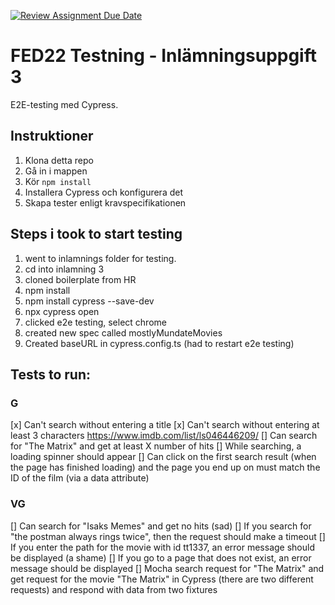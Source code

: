 [![Review Assignment Due Date](https://classroom.github.com/assets/deadline-readme-button-8d59dc4de5201274e310e4c54b9627a8934c3b88527886e3b421487c677d23eb.svg)](https://classroom.github.com/a/cq9gSkna)
# FED22 Testning - Inlämningsuppgift 3

E2E-testing med Cypress.

## Instruktioner

1. Klona detta repo
2. Gå in i mappen
3. Kör `npm install`
4. Installera Cypress och konfigurera det
5. Skapa tester enligt kravspecifikationen


## Steps i took to start testing
1. went to inlamnings folder for testing.
2. cd into inlamning 3
3. cloned boilerplate from HR
4. npm install
5. npm install cypress --save-dev
6. npx cypress open
7. clicked e2e testing, select chrome
8. created new spec called mostlyMundateMovies
9. Created baseURL in cypress.config.ts (had to restart e2e testing)

## Tests to run: 
### G
[x] Can't search without entering a title
[x] Can't search without entering at least 3 characters
https://www.imdb.com/list/ls046446209/
[] Can search for "The Matrix" and get at least X number of hits
[] While searching, a loading spinner should appear
[] Can click on the first search result (when the page has finished loading) and the page you end up on must match the ID of the film (via a data attribute)

### VG
[] Can search for "Isaks Memes" and get no hits (sad)
[] If you search for "the postman always rings twice", then the request should make a timeout
[] If you enter the path for the movie with id tt1337, an error message should be displayed (a shame)
[] If you go to a page that does not exist, an error message should be displayed
[] Mocha search request for "The Matrix" and get request for the movie "The Matrix" in Cypress (there are two different requests) and respond with data from two fixtures